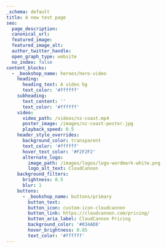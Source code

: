 ```yaml
---
_schema: default
title: A new test page
seo:
  page_description:
  canonical_url:
  featured_image:
  featured_image_alt:
  author_twitter_handle:
  open_graph_type: website
  no_index: false
content_blocks:
  - _bookshop_name: heroes/hero-video
    heading:
      heading_text: A video bg
      text_color: '#ffffff'
    subheading:
      text_content: ''
      text_color: '#ffffff'
    video:
      video_path: /videos/nz-coast.mp4
      poster_image: /images/nz-coast-poster.jpg
      playback_speed: 0.5
    header_style_overrides:
      background_color: transparent
      text_color: '#ffffff'
      hover_text_color: '#F2F2F2'
      alternate_logo:
        image_path: /images/logos/logo-wordmark-white.png
        logo_alt_text: CloudCannon
    background_filters:
      brightness: 0.5
      blur: 1
    buttons:
      - _bookshop_name: buttons/primary
        button_text:
        button_icon: custom-icon-cloudcannon
        button_link: https://cloudcannon.com/pricing/
        button_aria_label: CloudCannon Pricing
        background_color: '#034AD8'
        hover_brightness: 0.85
        text_color: '#ffffff'
---
```

